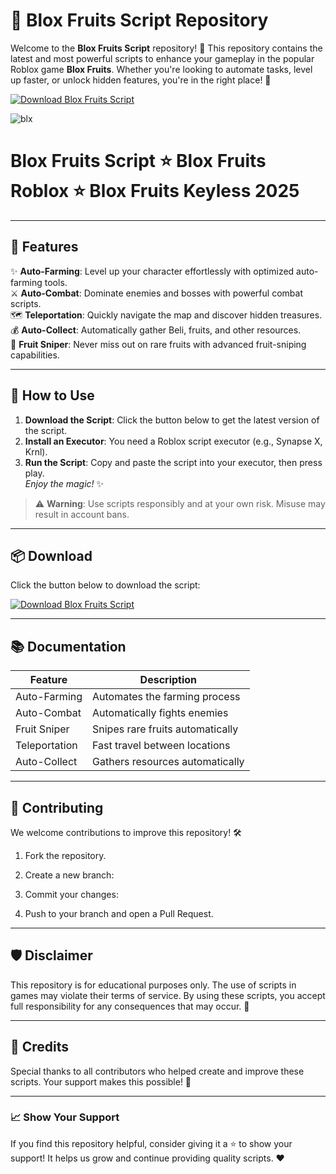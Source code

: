 # 🌊 Blox Fruits Script Repository

Welcome to the **Blox Fruits Script** repository! 🎉 This repository contains the latest and most powerful scripts to enhance your gameplay in the popular Roblox game **Blox Fruits**. Whether you're looking to automate tasks, level up faster, or unlock hidden features, you're in the right place! 🚀

[![Download Blox Fruits Script](https://img.shields.io/badge/Download-Blox_Fruits_Script-blue?style=for-the-badge&logo=download)](https://your-download-link-here.com)

![blx](https://github.com/user-attachments/assets/4a00e1a7-0170-4986-9929-a84951efe4eb)


# Blox Fruits Script ⭐️ Blox Fruits Roblox ⭐️ Blox Fruits Keyless 2025

---

## 📜 Features

✨ **Auto-Farming**: Level up your character effortlessly with optimized auto-farming tools.  
⚔️ **Auto-Combat**: Dominate enemies and bosses with powerful combat scripts.  
🗺️ **Teleportation**: Quickly navigate the map and discover hidden treasures.  
💰 **Auto-Collect**: Automatically gather Beli, fruits, and other resources.  
🍇 **Fruit Sniper**: Never miss out on rare fruits with advanced fruit-sniping capabilities.

---

## 🔧 How to Use

1. **Download the Script**: Click the button below to get the latest version of the script.
2. **Install an Executor**: You need a Roblox script executor (e.g., Synapse X, Krnl).
3. **Run the Script**: Copy and paste the script into your executor, then press play.  
   *Enjoy the magic!* ✨

> ⚠️ **Warning**: Use scripts responsibly and at your own risk. Misuse may result in account bans.

---

## 📦 Download

Click the button below to download the script:

[![Download Blox Fruits Script](https://img.shields.io/badge/Download-Blox_Fruits_Script-blue?style=for-the-badge&logo=download)](https://your-download-link-here.com)

---

## 📚 Documentation

| Feature          | Description                       |
|------------------|-----------------------------------
| Auto-Farming     | Automates the farming process     
| Auto-Combat      | Automatically fights enemies      
| Fruit Sniper     | Snipes rare fruits automatically  
| Teleportation    | Fast travel between locations    
| Auto-Collect     | Gathers resources automatically  

---

## 🤝 Contributing

We welcome contributions to improve this repository! 🛠️

1. Fork the repository.
2. Create a new branch:
  
3. Commit your changes:


4. Push to your branch and open a Pull Request.

---

## 🛡️ Disclaimer

This repository is for educational purposes only. The use of scripts in games may violate their terms of service. By using these scripts, you accept full responsibility for any consequences that may occur. 🚨

---

## 🌟 Credits

Special thanks to all contributors who helped create and improve these scripts. Your support makes this possible! 🙌

---





### 📈 Show Your Support

If you find this repository helpful, consider giving it a ⭐ to show your support! It helps us grow and continue providing quality scripts. ❤️

